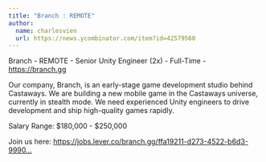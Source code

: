 ```yaml
---
title: "Branch : REMOTE"
author:
  name: charlesvien
  url: https://news.ycombinator.com/item?id=42579560
---
```

Branch - REMOTE - Senior Unity Engineer (2x) - Full-Time - <a href="https:&#x2F;&#x2F;branch.gg" rel="nofollow">https:&#x2F;&#x2F;branch.gg</a>

Our company, Branch, is an early-stage game development studio behind Castaways. We are building a new mobile game in the Castaways universe, currently in stealth mode. We need experienced Unity engineers to drive development and ship high-quality games rapidly.

Salary Range: $180,000 - $250,000

Join us here: <a href="https:&#x2F;&#x2F;jobs.lever.co&#x2F;branch.gg&#x2F;ffa19211-d273-4522-b6d3-999016720b49" rel="nofollow">https:&#x2F;&#x2F;jobs.lever.co&#x2F;branch.gg&#x2F;ffa19211-d273-4522-b6d3-9990...</a>
<JobApplication />
